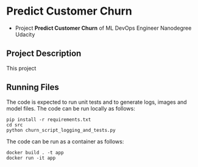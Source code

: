# Predict Customer Churn

- Project **Predict Customer Churn** of ML DevOps Engineer Nanodegree Udacity

## Project Description
This project

## Running Files
The code is expected to run unit tests and to generate logs, images and model files.
The code can be run locally as follows:
```console
pip install -r requirements.txt
cd src
python churn_script_logging_and_tests.py
```

The code can be run as a container as follows:
```console
docker build . -t app
docker run -it app
```
